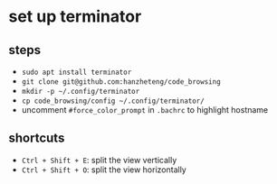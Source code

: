 # set up terminator
## steps
- `sudo apt install terminator`
- `git clone git@github.com:hanzheteng/code_browsing`
- `mkdir -p ~/.config/terminator`
- `cp code_browsing/config ~/.config/terminator/`
- uncomment `#force_color_prompt` in `.bachrc` to highlight hostname

## shortcuts
- `Ctrl + Shift + E`: split the view vertically
- `Ctrl + Shift + O`: split the view horizontally 


